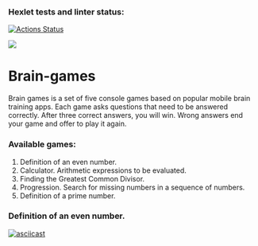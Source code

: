 ### Hexlet tests and linter status:

[![Actions Status](https://github.com/Vasily7277/frontend-project-44/workflows/hexlet-check/badge.svg)](https://github.com/Vasily7277/frontend-project-44/actions)

<a href="https://codeclimate.com/github/Vasily7277/frontend-project-44/maintainability"><img src="https://api.codeclimate.com/v1/badges/f65d5fbb871c20cbdb09/maintainability" /></a>

# Brain-games

Brain games is a set of five console games based on popular mobile brain training apps. Each game asks questions that need to be answered correctly. After three correct answers, you will win. Wrong answers end your game and offer to play it again.

### Available games:

1. Definition of an even number.
2. Calculator. Arithmetic expressions to be evaluated.
3. Finding the Greatest Common Divisor.
4. Progression. Search for missing numbers in a sequence of numbers.
5. Definition of a prime number.

### Definition of an even number.

[![asciicast](https://asciinema.org/a/524546.svg)](https://asciinema.org/a/524546)